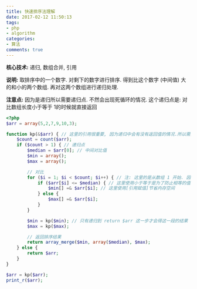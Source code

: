```yaml
---
title: 快速排序法理解
date: 2017-02-12 11:50:13
tags:
- php
- algorithm
categories:
- 算法
comments: true
---
```


**核心技术:** 递归, 数组合并, 引用

**说明:** 取排序中的一个数字. 对剩下的数字进行排序. 得到比这个数字 (中间值) 大的和小的两个数组. 再对这两个数组进行递归处理. 

**注意点:** 因为是递归所以需要递归点. 不然会出现死循环的情况. 这个递归点是: 对比数组长度小于等于 1的时候就直接返回

```php
<?php
$arr = array(5,2,7,9,10,3);

function kp(&$arr) { // 这里的引用很重要, 因为递归中会有没有返回值的情况.所以需要引用
    $count = count($arr);
    if ($count > 1) { // 递归点
        $median = $arr[0]; // 中间对比值 
        $min = array();
        $max = array();

        // 对比
        for ($i = 1; $i < $count; $i++) { // 注: 这里的是从数组 1 开始. 因为数组 0 被拿去当中间对比值了
            if ($arr[$i] <= $median) { // 这里使用小于等于是为了防止相等的值会出现问题
                $min[] =& $arr[$i]; // 这里使用[引用赋值]节省内存空间
            } else {
                $max[] =& $arr[$i];
            }
        }

        $min = kp($min); // 只有递归到 return $arr 这一步才会得这一段的结果
        $max = kp($max);

        // 返回排序结果
        return array_merge($min, array($median), $max);
    } else {
        return $arr;
    } 
}

$arr = kp($arr);
print_r($arr);

```